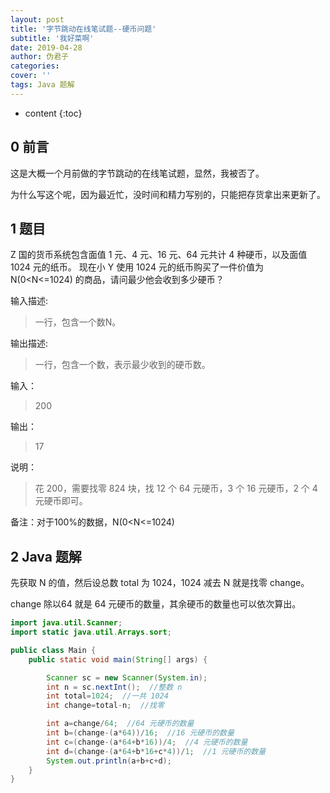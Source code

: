 ```yaml
---
layout: post
title: '字节跳动在线笔试题--硬币问题'
subtitle: '我好菜啊'
date: 2019-04-28
author: 伪君子
categories:
cover: ''
tags: Java 题解
---
```


* content
{:toc}


## 0 前言
这是大概一个月前做的字节跳动的在线笔试题，显然，我被否了。

为什么写这个呢，因为最近忙，没时间和精力写别的，只能把存货拿出来更新了。

## 1 题目

Z 国的货币系统包含面值 1 元、4 元、16 元、64 元共计 4 种硬币，以及面值 1024 元的纸币。
现在小 Y 使用 1024 元的纸币购买了一件价值为 N(0<N<=1024) 的商品，请问最少他会收到多少硬币？

输入描述:

>一行，包含一个数N。

输出描述:

>一行，包含一个数，表示最少收到的硬币数。

输入：

>200

输出：

>17

说明：

>花 200，需要找零 824 块，找 12 个 64 元硬币，3 个 16 元硬币，2 个 4 元硬币即可。

备注：对于100%的数据，N(0<N<=1024)

## 2 Java 题解
先获取 N 的值，然后设总数 total 为 1024，1024 减去 N 就是找零 change。

change 除以64 就是 64 元硬币的数量，其余硬币的数量也可以依次算出。

```Java
import java.util.Scanner;
import static java.util.Arrays.sort;

public class Main {
    public static void main(String[] args) {

        Scanner sc = new Scanner(System.in);
        int n = sc.nextInt();  //整数 n
        int total=1024;  //一共 1024
        int change=total-n;  //找零

        int a=change/64;  //64 元硬币的数量
        int b=(change-(a*64))/16;  //16 元硬币的数量
        int c=(change-(a*64+b*16))/4;  //4 元硬币的数量
        int d=(change-(a*64+b*16+c*4))/1;  //1 元硬币的数量
        System.out.println(a+b+c+d);
    }
}
```